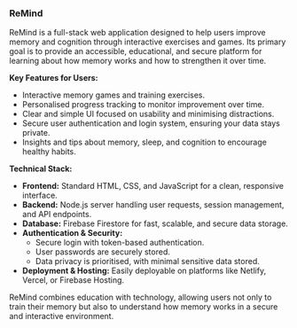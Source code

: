 ### ReMind

ReMind is a full-stack web application designed to help users improve memory and cognition through interactive exercises and games. Its primary goal is to provide an accessible, educational, and secure platform for learning about how memory works and how to strengthen it over time.

**Key Features for Users:**
- Interactive memory games and training exercises.
- Personalised progress tracking to monitor improvement over time.
- Clear and simple UI focused on usability and minimising distractions.
- Secure user authentication and login system, ensuring your data stays private.
- Insights and tips about memory, sleep, and cognition to encourage healthy habits.

**Technical Stack:**
- **Frontend:** Standard HTML, CSS, and JavaScript for a clean, responsive interface.
- **Backend:** Node.js server handling user requests, session management, and API endpoints.
- **Database:** Firebase Firestore for fast, scalable, and secure data storage.
- **Authentication & Security:**  
  - Secure login with token-based authentication.  
  - User passwords are securely stored.  
  - Data privacy is prioritised, with minimal sensitive data stored.
- **Deployment & Hosting:** Easily deployable on platforms like Netlify, Vercel, or Firebase Hosting.

ReMind combines education with technology, allowing users not only to train their memory but also to understand how memory works in a secure and interactive environment.
